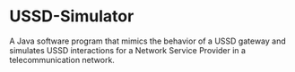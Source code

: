 # USSD-Simulator
A Java software program that mimics the behavior of a USSD gateway and simulates USSD interactions for a Network Service Provider in a telecommunication network.


